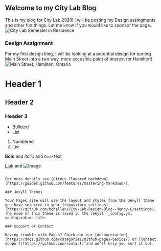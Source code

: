 ## Welcome to my City Lab Blog
This is my blog for City Lab 2020! I will be posting my Design assingments and other fun things. Let me know if you would like to sponsor the page..
![City Lab Semester in Residence](https://twitter.com/CityLABHamilton/photo)


### Design Assignment 
For my first design blog, I will be looking at a potential design for turning Main Street into a two way, more accesible point of interest for Hamilton!
![Main Street, Hamilton, Ontario](https://upload.wikimedia.org/wikipedia/commons/c/cb/MainEastHamilton.JPG)




# Header 1
## Header 2
### Header 3

- Bulleted
- List

1. Numbered
2. List

**Bold** and _Italic_ and `Code` text

[Link](url) and ![Image](src)
```

For more details see [GitHub Flavored Markdown](https://guides.github.com/features/mastering-markdown/).

### Jekyll Themes

Your Pages site will use the layout and styles from the Jekyll theme you have selected in your [repository settings](https://github.com/hchallen/CIty-Lab-Design-Blog--Henry-C/settings). The name of this theme is saved in the Jekyll `_config.yml` configuration file.

### Support or Contact

Having trouble with Pages? Check out our [documentation](https://docs.github.com/categories/github-pages-basics/) or [contact support](https://github.com/contact) and we’ll help you sort it out.
